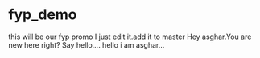 # fyp_demo
this will be our fyp promo
I just edit it.add it to master
Hey asghar.You are new here right? Say hello....
hello i am asghar...
